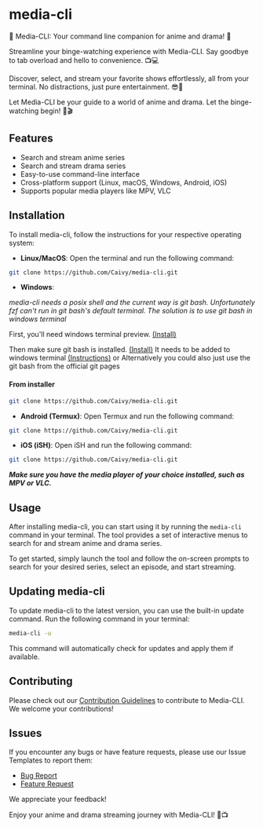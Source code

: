 # media-cli

🚀 Media-CLI: Your command line companion for anime and drama! 🌟

Streamline your binge-watching experience with Media-CLI. Say goodbye to tab overload and hello to convenience. 📺💻

Discover, select, and stream your favorite shows effortlessly, all from your terminal. No distractions, just pure entertainment. 😎🍿

Let Media-CLI be your guide to a world of anime and drama. Let the binge-watching begin! 🌟🎬

## Features

- Search and stream anime series
- Search and stream drama series
- Easy-to-use command-line interface
- Cross-platform support (Linux, macOS, Windows, Android, iOS)
- Supports popular media players like MPV, VLC

## Installation

To install media-cli, follow the instructions for your respective operating system:

- **Linux/MacOS**: Open the terminal and run the following command:
```sh
git clone https://github.com/Caivy/media-cli.git
```
- **Windows**:

*media-cli needs a posix shell and the current way is git bash. Unfortunately fzf can't run in git bash's default terminal. The solution is to use git bash in windows terminal*

First, you'll need windows terminal preview. [(Install)](https://apps.microsoft.com/store/detail/windows-terminal-preview/9N8G5RFZ9XK3?hl=de-at&gl=at&rtc=1)

Then make sure git bash is installed. [(Install)](https://git-scm.com/download/win) It needs to be added to windows terminal [(Instructions)](https://stackoverflow.com/questions/56839307/adding-git-bash-to-the-new-windows-terminal) or Alternatively you could also just use the git bash from the official git pages 

#### From installer
```sh
git clone https://github.com/Caivy/media-cli.git
```
- **Android (Termux)**: Open Termux and run the following command:
```bash
git clone https://github.com/Caivy/media-cli.git
```
- **iOS (iSH)**: Open iSH and run the following command:
```bash
git clone https://github.com/Caivy/media-cli.git
```
***Make sure you have the media player of your choice installed, such as MPV or VLC.***

## Usage

After installing media-cli, you can start using it by running the `media-cli` command in your terminal. The tool provides a set of interactive menus to search for and stream anime and drama series.

To get started, simply launch the tool and follow the on-screen prompts to search for your desired series, select an episode, and start streaming.

## Updating media-cli

To update media-cli to the latest version, you can use the built-in update command. Run the following command in your terminal:

```bash
media-cli -u
```

This command will automatically check for updates and apply them if available.

## Contributing

Please check out our [Contribution Guidelines](https://github.com/caivy/media-cli/blob/main/CONTRIBUTING.md) to contribute to Media-CLI. We welcome your contributions!

## Issues

If you encounter any bugs or have feature requests, please use our Issue Templates to report them:

- [Bug Report](https://github.com/caivy/media-cli/blob/main/.github/ISSUE_TEMPLATE/bug_report.md)
- [Feature Request](https://github.com/caivy/media-cli/blob/main/.github/ISSUE_TEMPLATE/feature_request.md)

We appreciate your feedback!

Enjoy your anime and drama streaming journey with Media-CLI! 🎉📺
